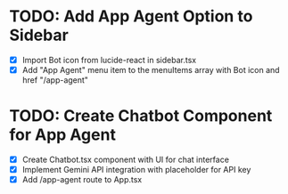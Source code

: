 # TODO: Add App Agent Option to Sidebar

- [x] Import Bot icon from lucide-react in sidebar.tsx
- [x] Add "App Agent" menu item to the menuItems array with Bot icon and href "/app-agent"

# TODO: Create Chatbot Component for App Agent

- [x] Create Chatbot.tsx component with UI for chat interface
- [x] Implement Gemini API integration with placeholder for API key
- [x] Add /app-agent route to App.tsx
